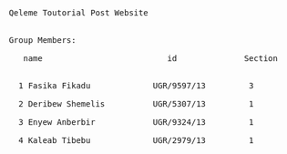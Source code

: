  <pre>
 Qeleme Toutorial Post Website<br>
 
 Group Members:<br>
    name                          id              Section <br>
    
   1 Fasika Fikadu             UGR/9597/13         3   <br>
   2 Deribew Shemelis          UGR/5307/13         1   <br>
   3 Enyew Anberbir            UGR/9324/13	       1   <br>
   4 Kaleab Tibebu             UGR/2979/13         1   <br>
   </pre>
   
